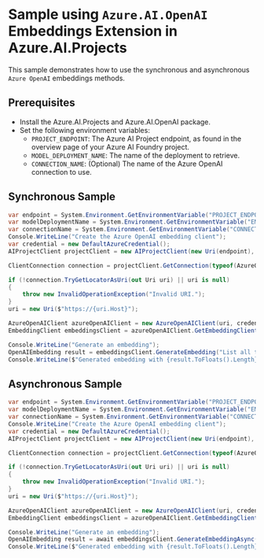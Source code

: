 # Sample using `Azure.AI.OpenAI` Embeddings Extension in Azure.AI.Projects

This sample demonstrates how to use the synchronous and asynchronous `Azure OpenAI` embeddings methods.

## Prerequisites

- Install the Azure.AI.Projects and Azure.AI.OpenAI package.
- Set the following environment variables:
  - `PROJECT_ENDPOINT`: The Azure AI Project endpoint, as found in the overview page of your Azure AI Foundry project.
  - `MODEL_DEPLOYMENT_NAME`: The name of the deployment to retrieve.
  - `CONNECTION_NAME`: (Optional) The name of the Azure OpenAI connection to use.

## Synchronous Sample

```C# Snippet:AI_Projects_AzureOpenAIEmbeddingsSync
var endpoint = System.Environment.GetEnvironmentVariable("PROJECT_ENDPOINT");
var modelDeploymentName = System.Environment.GetEnvironmentVariable("EMBEDDINGS_MODEL_DEPLOYMENT_NAME");
var connectionName = System.Environment.GetEnvironmentVariable("CONNECTION_NAME");
Console.WriteLine("Create the Azure OpenAI embedding client");
var credential = new DefaultAzureCredential();
AIProjectClient projectClient = new AIProjectClient(new Uri(endpoint), credential);

ClientConnection connection = projectClient.GetConnection(typeof(AzureOpenAIClient).FullName!);

if (!connection.TryGetLocatorAsUri(out Uri uri) || uri is null)
{
    throw new InvalidOperationException("Invalid URI.");
}
uri = new Uri($"https://{uri.Host}");

AzureOpenAIClient azureOpenAIClient = new AzureOpenAIClient(uri, credential);
EmbeddingClient embeddingsClient = azureOpenAIClient.GetEmbeddingClient(deploymentName: modelDeploymentName);

Console.WriteLine("Generate an embedding");
OpenAIEmbedding result = embeddingsClient.GenerateEmbedding("List all the rainbow colors");
Console.WriteLine($"Generated embedding with {result.ToFloats().Length} dimensions");
```

## Asynchronous Sample
```C# Snippet:AI_Projects_AzureOpenAIEmbeddingsAsync
var endpoint = System.Environment.GetEnvironmentVariable("PROJECT_ENDPOINT");
var modelDeploymentName = System.Environment.GetEnvironmentVariable("EMBEDDINGS_MODEL_DEPLOYMENT_NAME");
var connectionName = System.Environment.GetEnvironmentVariable("CONNECTION_NAME");
Console.WriteLine("Create the Azure OpenAI embedding client");
var credential = new DefaultAzureCredential();
AIProjectClient projectClient = new AIProjectClient(new Uri(endpoint), credential);

ClientConnection connection = projectClient.GetConnection(typeof(AzureOpenAIClient).FullName!);

if (!connection.TryGetLocatorAsUri(out Uri uri) || uri is null)
{
    throw new InvalidOperationException("Invalid URI.");
}
uri = new Uri($"https://{uri.Host}");

AzureOpenAIClient azureOpenAIClient = new AzureOpenAIClient(uri, credential);
EmbeddingClient embeddingsClient = azureOpenAIClient.GetEmbeddingClient(deploymentName: modelDeploymentName);

Console.WriteLine("Generate an embedding");
OpenAIEmbedding result = await embeddingsClient.GenerateEmbeddingAsync("List all the rainbow colors");
Console.WriteLine($"Generated embedding with {result.ToFloats().Length} dimensions");
```

